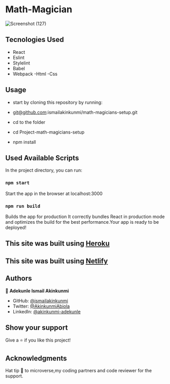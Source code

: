 # Math-Magician

![Screenshot (127)](https://user-images.githubusercontent.com/37457094/156982073-aa6d5290-69da-458f-9a28-579860d41a4f.png)

## Tecnologies Used

- React
- Eslint
- Stylelint
- Babel
- Webpack
  -Html
  -Css

## Usage

- start by cloning this repository by running:

- git@github.com:ismailakinkunmi/math-magicians-setup.git

- cd to the folder

- cd Project-math-magicians-setup

- npm install

## Used Available Scripts

In the project directory, you can run:

### `npm start`

Start the app in the browser at localhost:3000

### `npm run build`

Builds the app for production It correctly bundles React in production mode and optimizes the build for the best performance.Your app is ready to be deployed!

## This site was built using [Heroku](https://math-magician01.herokuapp.com/)

## This site was built using [Netlify](https://vigilant-bell-2fb9f4.netlify.app/)

## Authors

👤 **Adekunle Ismail Akinkunmi**

- GitHub: [@ismailakinkunmi](https://github.com/ismailakinkunmi)
- Twitter: [@AkinkunmiAbiola](https://twitter.com/AkinkunmiAbiola)
- LinkedIn: [@akinkunmi-adekunle](https://www.linkedin.com/in/ismail-akinkunmi-adekunle-b810aa155/)

## Show your support

Give a ⭐️ if you like this project!

## Acknowledgments

Hat tip 👒 to microverse,my coding partners and code reviewer for the support.
